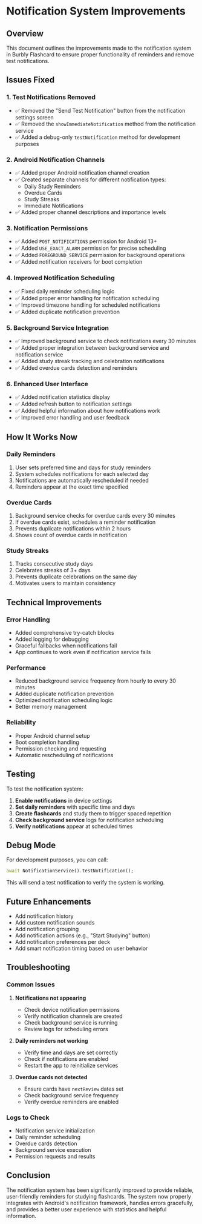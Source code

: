 # Notification System Improvements

## Overview
This document outlines the improvements made to the notification system in Burbly Flashcard to ensure proper functionality of reminders and remove test notifications.

## Issues Fixed

### 1. Test Notifications Removed
- ✅ Removed the "Send Test Notification" button from the notification settings screen
- ✅ Removed the `showImmediateNotification` method from the notification service
- ✅ Added a debug-only `testNotification` method for development purposes

### 2. Android Notification Channels
- ✅ Added proper Android notification channel creation
- ✅ Created separate channels for different notification types:
  - Daily Study Reminders
  - Overdue Cards
  - Study Streaks
  - Immediate Notifications
- ✅ Added proper channel descriptions and importance levels

### 3. Notification Permissions
- ✅ Added `POST_NOTIFICATIONS` permission for Android 13+
- ✅ Added `USE_EXACT_ALARM` permission for precise scheduling
- ✅ Added `FOREGROUND_SERVICE` permission for background operations
- ✅ Added notification receivers for boot completion

### 4. Improved Notification Scheduling
- ✅ Fixed daily reminder scheduling logic
- ✅ Added proper error handling for notification scheduling
- ✅ Improved timezone handling for scheduled notifications
- ✅ Added duplicate notification prevention

### 5. Background Service Integration
- ✅ Improved background service to check notifications every 30 minutes
- ✅ Added proper integration between background service and notification service
- ✅ Added study streak tracking and celebration notifications
- ✅ Added overdue cards detection and reminders

### 6. Enhanced User Interface
- ✅ Added notification statistics display
- ✅ Added refresh button to notification settings
- ✅ Added helpful information about how notifications work
- ✅ Improved error handling and user feedback

## How It Works Now

### Daily Reminders
1. User sets preferred time and days for study reminders
2. System schedules notifications for each selected day
3. Notifications are automatically rescheduled if needed
4. Reminders appear at the exact time specified

### Overdue Cards
1. Background service checks for overdue cards every 30 minutes
2. If overdue cards exist, schedules a reminder notification
3. Prevents duplicate notifications within 2 hours
4. Shows count of overdue cards in notification

### Study Streaks
1. Tracks consecutive study days
2. Celebrates streaks of 3+ days
3. Prevents duplicate celebrations on the same day
4. Motivates users to maintain consistency

## Technical Improvements

### Error Handling
- Added comprehensive try-catch blocks
- Added logging for debugging
- Graceful fallbacks when notifications fail
- App continues to work even if notification service fails

### Performance
- Reduced background service frequency from hourly to every 30 minutes
- Added duplicate notification prevention
- Optimized notification scheduling logic
- Better memory management

### Reliability
- Proper Android channel setup
- Boot completion handling
- Permission checking and requesting
- Automatic rescheduling of notifications

## Testing

To test the notification system:

1. **Enable notifications** in device settings
2. **Set daily reminders** with specific time and days
3. **Create flashcards** and study them to trigger spaced repetition
4. **Check background service** logs for notification scheduling
5. **Verify notifications** appear at scheduled times

## Debug Mode

For development purposes, you can call:
```dart
await NotificationService().testNotification();
```

This will send a test notification to verify the system is working.

## Future Enhancements

- Add notification history
- Add custom notification sounds
- Add notification grouping
- Add notification actions (e.g., "Start Studying" button)
- Add notification preferences per deck
- Add smart notification timing based on user behavior

## Troubleshooting

### Common Issues

1. **Notifications not appearing**
   - Check device notification permissions
   - Verify notification channels are created
   - Check background service is running
   - Review logs for scheduling errors

2. **Daily reminders not working**
   - Verify time and days are set correctly
   - Check if notifications are enabled
   - Restart the app to reinitialize services

3. **Overdue cards not detected**
   - Ensure cards have `nextReview` dates set
   - Check background service frequency
   - Verify overdue reminders are enabled

### Logs to Check

- Notification service initialization
- Daily reminder scheduling
- Overdue cards detection
- Background service execution
- Permission requests and results

## Conclusion

The notification system has been significantly improved to provide reliable, user-friendly reminders for studying flashcards. The system now properly integrates with Android's notification framework, handles errors gracefully, and provides a better user experience with statistics and helpful information.
